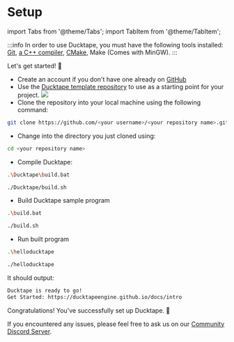 # Setup

import Tabs from '@theme/Tabs';
import TabItem from '@theme/TabItem';

:::info
In order to use Ducktape, you must have the following tools installed: [Git](https://git-scm.com/downloads), [a C++ compiler](https://sourceforge.net/projects/mingw/), [CMake](https://cmake.org/download/), Make (Comes with MinGW).
:::

Let's get started! 🏃

- Create an account if you don't have one already on [GitHub](https://github.com/signup)
- Use the [Ducktape template repository](https://github.com/DucktapeEngine/Template) to use as a starting point for your project.
![](https://i.imgur.com/XvXlyOB.png)
- Clone the repository into your local machine using the following command:
```bash
git clone https://github.com/<your username>/<your repository name>.git
```
- Change into the directory you just cloned using:
```bash
cd <your repository name>
```
- Compile Ducktape:

<Tabs>
<TabItem value="windows" label="Windows">

```bash
.\Ducktape\build.bat
```

</TabItem>
<TabItem value="linux" label="Linux">

```bash
./Ducktape/build.sh
```

</TabItem>
</Tabs>

- Build Ducktape sample program

<Tabs>
<TabItem value="windows" label="Windows">

```bash
.\build.bat
```

</TabItem>
<TabItem value="linux" label="Linux">

```bash
./build.sh
```

</TabItem>
</Tabs>

- Run built program

<Tabs>
<TabItem value="windows" label="Windows">

```bash
.\helloducktape
```

</TabItem>
<TabItem value="linux" label="Linux">

```bash
./helloducktape
```

</TabItem>
</Tabs>

It should output:

```bash
Ducktape is ready to go!
Get Started: https://ducktapeengine.github.io/docs/intro
```

Congratulations! You've successfully set up Ducktape. 👏

If you encountered any issues, please feel free to ask us on our [Community Discord Server](https://dsc.gg/ducktape).
